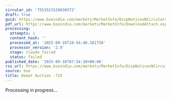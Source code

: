 ```yaml
---
circular_id: '7551521526030372'
draft: true
guid: https://www.bseindia.com/markets/MarketInfo/DispNoticesNCirculars.aspx?Noticeid={D49454E9-D807-4509-B729-019AF3CE1AAB}&noticeno=20250916-8&dt=09/16/2025&icount=8&totcount=79&flag=0
pdf_url: https://www.bseindia.com/markets/MarketInfo/DownloadAttach.aspx?id=20250916-8&attachedId=aaa4ebe3-650c-4b11-813a-52191a33c8c6
processing:
  attempts: 1
  content_hash: ''
  processed_at: '2025-09-16T18:54:48.181758'
  processor_version: '2.0'
  stage: claude_failed
  status: failed
published_date: '2025-09-16T07:54:10+00:00'
rss_url: https://www.bseindia.com/markets/MarketInfo/DispNoticesNCirculars.aspx?Noticeid={D49454E9-D807-4509-B729-019AF3CE1AAB}&noticeno=20250916-8&dt=09/16/2025&icount=8&totcount=79&flag=0
source: bse
title: Demat Auction -715
---
```


Processing in progress...